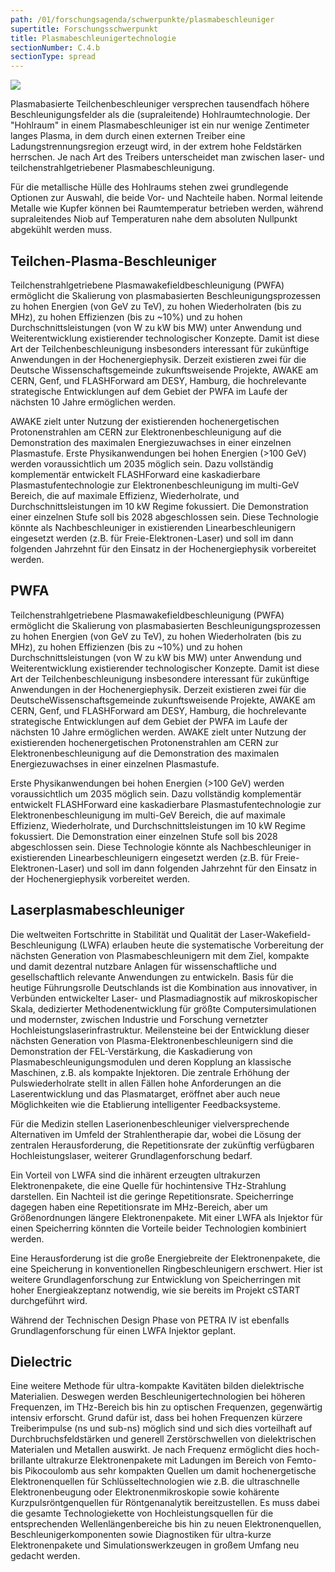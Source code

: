 ```yaml
---
path: /01/forschungsagenda/schwerpunkte/plasmabeschleuniger
supertitle: Forschungsschwerpunkt
title: Plasmabeschleunigertechnologie
sectionNumber: C.4.b
sectionType: spread
---
```


<div class="spread--left spread-area--research-agenda-topic">

![](@befide/bf2035-report/src/astro/assets/svg/agenda/agenda.topics.ultracompact.svg)

</div>

<div class="spread--left spread-area--intro">

Plasmabasierte Teilchenbeschleuniger versprechen tausendfach höhere Beschleunigungsfelder als die (supraleitende) Hohlraumtechnologie. Der "Hohlraum" in einem Plasmabeschleuniger ist ein nur wenige Zentimeter langes Plasma, in dem durch einen externen Treiber eine Ladungstrennungsregion erzeugt wird, in der extrem hohe Feldstärken herrschen. Je nach Art des Treibers unterscheidet man zwischen laser- und teilchenstrahlgetriebener Plasmabeschleunigung.

</div>

<div class="spread--left spread-area--c-3">

Für die metallische Hülle des Hohlraums stehen zwei grundlegende Optionen zur Auswahl, die beide Vor- und Nachteile haben. Normal leitende Metalle wie Kupfer können bei Raumtemperatur betrieben werden, während supraleitendes Niob auf Temperaturen nahe dem absoluten Nullpunkt abgekühlt werden muss.

</div>

<div class="spread--right spread-area--c-1">

## Teilchen-Plasma-Beschleuniger

Teilchenstrahlgetriebene Plasmawakefieldbeschleunigung (PWFA) ermöglicht die Skalierung von plasmabasierten Beschleunigungsprozessen zu hohen Energien (von GeV zu TeV), zu hohen Wiederholraten (bis zu MHz), zu hohen Effizienzen (bis zu ~10\%) und zu hohen Durchschnittsleistungen (von W zu kW bis MW) unter Anwendung und Weiterentwicklung existierender technologischer Konzepte. Damit ist diese Art der Teilchenbeschleunigung insbesonders interessant für zukünftige Anwendungen in der Hochenergiephysik. Derzeit existieren zwei für die Deutsche Wissenschaftsgemeinde zukunftsweisende Projekte, AWAKE am CERN, Genf, und FLASHForward am DESY, Hamburg, die hochrelevante strategische Entwicklungen auf dem Gebiet der PWFA im Laufe der nächsten 10 Jahre ermöglichen werden.

AWAKE zielt unter Nutzung der existierenden hochenergetischen Protonenstrahlen am CERN zur Elektronenbeschleunigung auf die Demonstration des maximalen Energiezuwachses in einer einzelnen Plasmastufe. Erste Physikanwendungen bei hohen Energien (>100 GeV) werden voraussichtlich um 2035 möglich sein. Dazu vollständig komplementär entwickelt FLASHForward
eine kaskadierbare Plasmastufentechnologie zur Elektronenbeschleunigung im multi-GeV Bereich, die auf maximale Effizienz, Wiederholrate, und Durchschnittsleistungen im 10 kW Regime fokussiert. Die Demonstration einer einzelnen Stufe soll bis 2028 abgeschlossen sein. Diese Technologie könnte als Nachbeschleuniger in existierenden Linearbeschleunigern eingesetzt werden (z.B. für Freie-Elektronen-Laser) und soll im dann folgenden Jahrzehnt für den
Einsatz in der Hochenergiephysik vorbereitet werden.

</div>

<div class="spread--right spread-area--c-1 .hidden">

## PWFA

Teilchenstrahlgetriebene Plasmawakefieldbeschleunigung (PWFA) ermöglicht die Skalierung von plasmabasierten Beschleunigungsprozessen zu hohen Energien (von GeV zu TeV), zu hohen Wiederholraten (bis zu MHz), zu hohen Effizienzen (bis zu ~10\%) und zu hohen Durchschnittsleistungen (von W zu kW bis MW) unter Anwendung und Weiterentwicklung existierender technologischer Konzepte. Damit ist diese Art der Teilchenbeschleunigung insbesondere interessant für zukünftige Anwendungen in der Hochenergiephysik. Derzeit existieren zwei für die DeutscheWissenschaftsgemeinde zukunftsweisende Projekte, AWAKE am CERN, Genf, und FLASHForward am DESY, Hamburg, die hochrelevante strategische Entwicklungen auf dem Gebiet der PWFA im Laufe der nächsten 10 Jahre ermöglichen werden. AWAKE zielt unter Nutzung der existierenden hochenergetischen Protonenstrahlen am CERN zur Elektronenbeschleunigung auf die Demonstration des maximalen Energiezuwachses in einer einzelnen Plasmastufe.

Erste Physikanwendungen bei hohen Energien (>100 GeV) werden voraussichtlich um 2035 möglich sein. Dazu vollständig komplementär entwickelt FLASHForward eine kaskadierbare Plasmastufentechnologie zur Elektronenbeschleunigung im multi-GeV Bereich, die auf maximale Effizienz, Wiederholrate, und Durchschnittsleistungen im 10 kW Regime fokussiert.
Die Demonstration einer einzelnen Stufe soll bis 2028 abgeschlossen sein. Diese Technologie könnte als Nachbeschleuniger in existierenden Linearbeschleunigern eingesetzt werden (z.B. für Freie-Elektronen-Laser) und soll im dann folgenden Jahrzehnt für den Einsatz in der Hochenergiephysik vorbereitet werden.

</div>

<div class="spread--right spread-area--c-2">

## Laserplasmabeschleuniger

Die weltweiten Fortschritte in Stabilität und Qualität der Laser-Wakefield-Beschleunigung (LWFA) erlauben heute die systematische Vorbereitung der nächsten Generation von Plasmabeschleunigern mit dem Ziel, kompakte und damit dezentral nutzbare Anlagen für wissenschaftliche und gesellschaftlich relevante Anwendungen zu entwickeln. Basis für die heutige Führungsrolle Deutschlands ist die Kombination aus innovativer, in Verbünden entwickelter Laser- und Plasmadiagnostik auf mikroskopischer Skala, dedizierter Methodenentwicklung für größte Computersimulationen und modernster, zwischen Industrie und Forschung vernetzter Hochleistungslaserinfrastruktur. Meilensteine bei der Entwicklung dieser nächsten Generation von Plasma-Elektronenbeschleunigern sind die Demonstration der FEL-Verstärkung, die Kaskadierung von Plasmabeschleunigungsmodulen und deren Kopplung an klassische Maschinen, z.B. als kompakte Injektoren. Die zentrale Erhöhung der Pulswiederholrate stellt in allen Fällen hohe Anforderungen an die Laserentwicklung und das Plasmatarget, eröffnet aber auch neue Möglichkeiten wie die Etablierung intelligenter Feedbacksysteme.

Für die Medizin stellen Laserionenbeschleuniger vielversprechende Alternativen im Umfeld der Strahlentherapie dar, wobei die Lösung der zentralen Herausforderung, die Repetitionsrate der zukünftig verfügbaren Hochleistungslaser, weiterer Grundlagenforschung bedarf.

Ein Vorteil von LWFA sind die inhärent erzeugten ultrakurzen Elektronenpakete, die eine Quelle für hochintensive THz-Strahlung darstellen. Ein Nachteil ist die geringe Repetitionsrate. Speicherringe dagegen haben eine Repetitionsrate im MHz-Bereich, aber um Größenordnungen längere Elektronenpakete. Mit einer LWFA als Injektor für einen Speicherring könnten die Vorteile beider Technologien kombiniert werden.

Eine Herausforderung ist die große Energiebreite der Elektronenpakete, die eine Speicherung in konventionellen Ringbeschleunigern erschwert. Hier ist weitere Grundlagenforschung zur Entwicklung von Speicherringen mit hoher Energieakzeptanz notwendig, wie sie bereits im Projekt cSTART durchgeführt wird.

Während der Technischen Design Phase von PETRA IV ist ebenfalls Grundlagenforschung für einen LWFA Injektor geplant.

</div>

<div class="spread--right spread-area--c-3">

## Dielectric

Eine weitere Methode für ultra-kompakte Kavitäten bilden dielektrische Materialien. Deswegen werden Beschleunigertechnologien bei höheren Frequenzen, im THz-Bereich bis hin zu optischen Frequenzen, gegenwärtig intensiv erforscht. Grund dafür ist, dass bei hohen Frequenzen kürzere Treiberimpulse (ns und sub-ns) möglich sind und sich dies vorteilhaft auf Durchbruchsfeldstärken und generell Zerstörschwellen von dielektrischen Materialen und Metallen auswirkt. Je nach Frequenz ermöglicht dies hoch-brillante ultrakurze Elektronenpakete mit Ladungen im Bereich von Femto- bis Pikocoulomb aus sehr kompakten Quellen um damit hochenergetische Elektronenquellen für Schlüsseltechnologien wie
z.B. die ultraschnelle Elektronenbeugung oder Elektronenmikroskopie sowie kohärente Kurzpulsröntgenquellen für Röntgenanalytik bereitzustellen. Es muss dabei die gesamte Technologiekette von Hochleistungsquellen für die entsprechenden Wellenlängenbereiche bis hin zu neuen Elektronenquellen, Beschleunigerkomponenten sowie Diagnostiken für ultra-kurze Elektronenpakete und Simulationswerkzeugen in großem Umfang neu gedacht werden.
